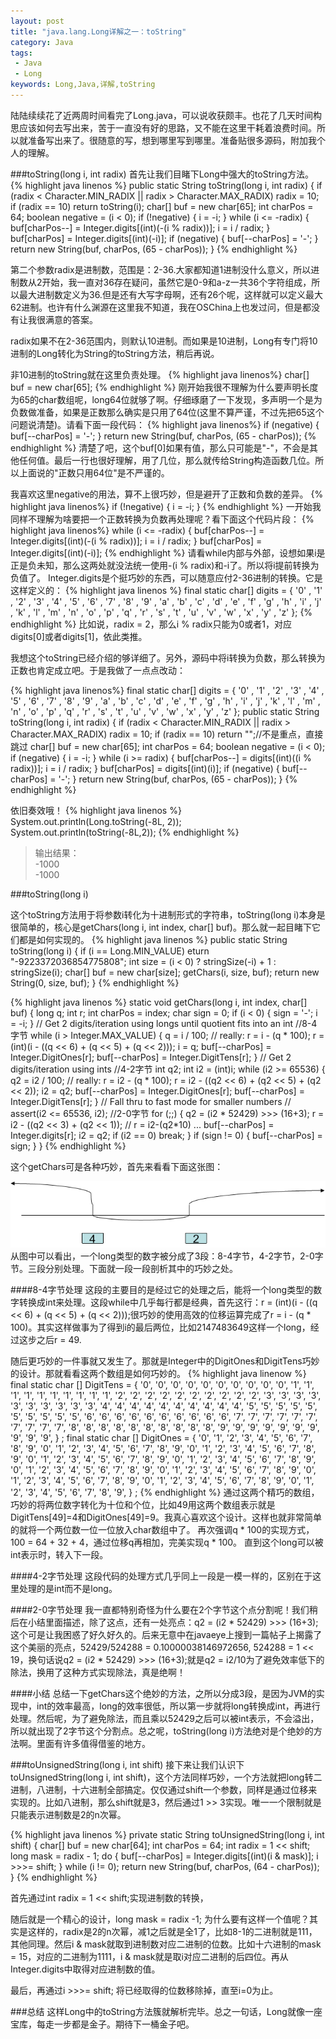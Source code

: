 ```yaml
---
layout: post
title: "java.lang.Long详解之一：toString"
category: Java
tags:
 - Java
 - Long
keywords: Long,Java,详解,toString
---
```


陆陆续续花了近两周时间看完了Long.java，可以说收获颇丰。也花了几天时间构思应该如何去写出来，苦于一直没有好的思路，又不能在这里干耗着浪费时间。所以就准备写出来了。很随意的写，想到哪里写到哪里。准备贴很多源码，附加我个人的理解。

###toString(long i, int radix)
首先让我们目睹下Long中强大的toString方法。
{% highlight java linenos %}
public static String toString(long i, int radix) {
  if (radix < Character.MIN_RADIX || radix > Character.MAX_RADIX)
      radix = 10;
  if (radix == 10)
      return toString(i);
  char[] buf = new char[65];
  int charPos = 64;
  boolean negative = (i < 0);
  if (!negative) {
    i = -i;
  }
  while (i <= -radix) {
    buf[charPos--] = Integer.digits[(int)(-(i % radix))];
    i = i / radix;
  }
  buf[charPos] = Integer.digits[(int)(-i)];
  if (negative) { 
    buf[--charPos] = '-';
  }
  return new String(buf, charPos, (65 - charPos));
}
{% endhighlight %}

第二个参数radix是进制数，范围是：2-36.大家都知道1进制没什么意义，所以进制数从2开始，我一直对36存在疑问，虽然它是0-9和a-z一共36个字符组成，所以最大进制数定义为36.但是还有大写字母啊，还有26个呢，这样就可以定义最大62进制。也许有什么渊源在这里我不知道，我在OSChina上也发过问，但是都没有让我很满意的答案。

radix如果不在2-36范围内，则默认10进制。而如果是10进制，Long有专门将10进制的Long转化为String的toString方法，稍后再说。

非10进制的toString就在这里负责处理。
{% highlight java linenos%}
char[] buf = new char[65];
{% endhighlight %}
刚开始我很不理解为什么要声明长度为65的char数组呢，long64位就够了啊。仔细琢磨了一下发现，多声明一个是为负数做准备，如果是正数那么确实是只用了64位(这里不算严谨，不过先把65这个问题说清楚)。请看下面一段代码：
{% highlight java linenos%}
if (negative) { 
  buf[--charPos] = '-';
 }
return new String(buf, charPos, (65 - charPos));
{% endhighlight %}
清楚了吧，这个buf[0]如果有值，那么只可能是"-"，不会是其他任何值。最后一行也很好理解，用了几位，那么就传给String构造函数几位。所以上面说的"正数只用64位"是不严谨的。

我喜欢这里negative的用法，算不上很巧妙，但是避开了正数和负数的差异。
{% highlight java linenos%}
if (!negative) {
  i = -i;
}
{% endhighlight %}
一开始我同样不理解为啥要把一个正数转换为负数再处理呢？看下面这个代码片段：
{% highlight java linenos%}
while (i <= -radix) {
  buf[charPos--] = Integer.digits[(int)(-(i % radix))];
  i = i / radix;
}
buf[charPos] = Integer.digits[(int)(-i)];
{% endhighlight %}
请看while内部与外部，设想如果i是正是负未知，那么这两处就没法统一使用-(i % radix)和-i了。所以将i提前转换为负值了。
Integer.digits是个挺巧妙的东西，可以随意应付2-36进制的转换。它是这样定义的：
{% highlight java linenos %}
final static char[] digits = {
  '0' , '1' , '2' , '3' , '4' , '5' ,
  '6' , '7' , '8' , '9' , 'a' , 'b' ,
  'c' , 'd' , 'e' , 'f' , 'g' , 'h' ,
  'i' , 'j' , 'k' , 'l' , 'm' , 'n' ,
  'o' , 'p' , 'q' , 'r' , 's' , 't' ,
  'u' , 'v' , 'w' , 'x' , 'y' , 'z'
};
{% endhighlight %}
比如说，radix = 2，那么i % radix只能为0或者1，对应digits[0]或者digits[1]，依此类推。

我想这个toString已经介绍的够详细了。另外，源码中将i转换为负数，那么转换为正数也肯定成立吧。于是我做了一点点改动：

{% highlight java linenos%}
final static char[] digits = {
  '0' , '1' , '2' , '3' , '4' , '5' ,
  '6' , '7' , '8' , '9' , 'a' , 'b' ,
  'c' , 'd' , 'e' , 'f' , 'g' , 'h' ,
  'i' , 'j' , 'k' , 'l' , 'm' , 'n' ,
  'o' , 'p' , 'q' , 'r' , 's' , 't' ,
  'u' , 'v' , 'w' , 'x' , 'y' , 'z'
};
public static String toString(long i, int radix) {
  if (radix < Character.MIN_RADIX || radix > Character.MAX_RADIX)
    radix = 10;
  if (radix == 10)
    return "";//不是重点，直接跳过
  char[] buf = new char[65];
  int charPos = 64;
  boolean negative = (i < 0);
  if (negative) {
    i = -i;
  }
  while (i >= radix) {
    buf[charPos--] = digits[(int)((i % radix))];
    i = i / radix;
  }
  buf[charPos] = digits[(int)(i)];
  if (negative) { 
    buf[--charPos] = '-';
  }
  return new String(buf, charPos, (65 - charPos));
}
{% endhighlight %}

依旧奏效哦！
{% highlight java linenos %}
System.out.println(Long.toString(-8L, 2));
System.out.println(toString(-8L,2));
{% endhighlight %}

<blockquote>
输出结果：<br/>
-1000<br/>
-1000<br/>
</blockquote>

###toString(long i)

这个toString方法用于将参数i转化为十进制形式的字符串，toString(long i)本身是很简单的，核心是getChars(long i, int index, char[] buf)。那么就一起目睹下它们都是如何实现的。
{% highlight java linenos %}
public static String toString(long i) {
  if (i == Long.MIN_VALUE)
    eturn "-9223372036854775808";
  int size = (i < 0) ? stringSize(-i) + 1 : stringSize(i);
  char[] buf = new char[size];
  getChars(i, size, buf);
  return new String(0, size, buf);
}
{% endhighlight %}

{% highlight java linenos %}
static void getChars(long i, int index, char[] buf) {
  long q;
  int r;
  int charPos = index;
  char sign = 0;
  if (i < 0) {
    sign = '-';
    i = -i;
  }
  // Get 2 digits/iteration using longs until quotient fits into an int
  //8-4字节
  while (i > Integer.MAX_VALUE) { 
    q = i / 100;
    // really: r = i - (q * 100);
    r = (int)(i - ((q << 6) + (q << 5) + (q << 2)));
    i = q;
    buf[--charPos] = Integer.DigitOnes[r];
    buf[--charPos] = Integer.DigitTens[r];
  }
  // Get 2 digits/iteration using ints
  //4-2字节
  int q2;
  int i2 = (int)i;
  while (i2 >= 65536) {
    q2 = i2 / 100;
    // really: r = i2 - (q * 100);
    r = i2 - ((q2 << 6) + (q2 << 5) + (q2 << 2));
    i2 = q2;
    buf[--charPos] = Integer.DigitOnes[r];
    buf[--charPos] = Integer.DigitTens[r];
  }
  // Fall thru to fast mode for smaller numbers
  // assert(i2 <= 65536, i2);
  //2-0字节
  for (;;) {
    q2 = (i2 * 52429) >>> (16+3);
    r = i2 - ((q2 << 3) + (q2 << 1));  // r = i2-(q2*10) ...
    buf[--charPos] = Integer.digits[r];
    i2 = q2;
    if (i2 == 0) break;
  }
  if (sign != 0) {
    buf[--charPos] = sign;
  }
}
{% endhighlight %}

这个getChars可是各种巧妙，首先来看看下面这张图：
<div class='center'>
  <img src="/post_images/2012/03/getchars.png">
</div>
从图中可以看出，一个long类型的数字被分成了3段：8-4字节，4-2字节，2-0字节。三段分别处理。下面就一段一段剖析其中的巧妙之处。

####8-4字节处理
这段的主要目的是经过它的处理之后，能将一个long类型的数字转换成int来处理。这段while中几乎每行都是经典，首先这行：r = (int)(i - ((q &lt;&lt; 6) + (q &lt;&lt; 5) + (q &lt;&lt; 2)));很巧妙的使用高效的位移运算完成了r = i - (q * 100)。其实这样做事为了得到i的最后两位，比如2147483649这样一个long，经过这步之后r = 49.

随后更巧妙的一件事就又发生了。那就是Integer中的DigitOnes和DigitTens巧妙的设计。那就看看这两个数组是如何巧妙的。
{% highlight java linenow %}
final static char [] DigitTens = {
  '0', '0', '0', '0', '0', '0', '0', '0', '0', '0',
  '1', '1', '1', '1', '1', '1', '1', '1', '1', '1',
  '2', '2', '2', '2', '2', '2', '2', '2', '2', '2',
  '3', '3', '3', '3', '3', '3', '3', '3', '3', '3',
  '4', '4', '4', '4', '4', '4', '4', '4', '4', '4',
  '5', '5', '5', '5', '5', '5', '5', '5', '5', '5',
  '6', '6', '6', '6', '6', '6', '6', '6', '6', '6',
  '7', '7', '7', '7', '7', '7', '7', '7', '7', '7',
  '8', '8', '8', '8', '8', '8', '8', '8', '8', '8',
  '9', '9', '9', '9', '9', '9', '9', '9', '9', '9',
  } ; 
final static char [] DigitOnes = { 
  '0', '1', '2', '3', '4', '5', '6', '7', '8', '9',
  '0', '1', '2', '3', '4', '5', '6', '7', '8', '9',
  '0', '1', '2', '3', '4', '5', '6', '7', '8', '9',
  '0', '1', '2', '3', '4', '5', '6', '7', '8', '9',
  '0', '1', '2', '3', '4', '5', '6', '7', '8', '9',
  '0', '1', '2', '3', '4', '5', '6', '7', '8', '9',
  '0', '1', '2', '3', '4', '5', '6', '7', '8', '9',
  '0', '1', '2', '3', '4', '5', '6', '7', '8', '9',
  '0', '1', '2', '3', '4', '5', '6', '7', '8', '9',
  '0', '1', '2', '3', '4', '5', '6', '7', '8', '9',
  } ;
{% endhighlight %}
通过这两个精巧的数组，巧妙的将两位数字转化为十位和个位，比如49用这两个数组表示就是DigitTens[49]=4和DigitOnes[49]=9。我真心喜欢这个设计。这样也就非常简单的就将一个两位数一位一位放入char数组中了。
再次强调q * 100的实现方式，100 = 64 + 32 + 4，通过位移q再相加，完美实现q * 100。
直到这个long可以被int表示时，转入下一段。

####4-2字节处理
这段代码的处理方式几乎同上一段是一模一样的，区别在于这里处理的是int而不是long。

####2-0字节处理
我一直都特别奇怪为什么要在2个字节这个点分割呢！我们稍后在小结里面描述，除了这点，还有一处亮点：q2 = (i2 * 52429) &gt;&gt;&gt; (16+3); 这个可是让我困惑了好久好久的。后来无意中在javaeye上搜到一篇帖子上揭露了这个美丽的亮点，52429/524288 = 0.10000038146972656, 524288 = 1 &lt;&lt; 19，换句话说q2 = (i2 * 52429) &gt;&gt;&gt; (16+3);就是q2 = i2/10为了避免效率低下的除法，换用了这种方式实现除法，真是绝啊！

####小结
总结一下getChars这个绝妙的方法，之所以分成3段，是因为JVM的实现中，int的效率最高，long的效率很低，所以第一步就将long转换成int，再进行处理。然后呢，为了避免除法，而且乘以52429之后可以被int表示，不会溢出，所以就出现了2字节这个分割点。总之呢，toString(long i)方法绝对是个绝妙的方法啊。里面有许多值得借鉴的地方。

###toUnsignedString(long i, int shift)
接下来让我们认识下toUnsignedString(long i, int shift)，这个方法同样巧妙，一个方法就把long转二进制，八进制，十六进制全部搞定。仅仅通过shift一个参数，同样是通过位移来实现的。比如八进制，那么shift就是3，然后通过1 &gt;&gt; 3实现。唯一一个限制就是只能表示进制数是2的n次幂。

{% highlight java linenos %}
private static String toUnsignedString(long i, int shift) {
  char[] buf = new char[64];
  int charPos = 64;
  int radix = 1 << shift;
  long mask = radix - 1;
  do {
    buf[--charPos] = Integer.digits[(int)(i & mask)];
    i >>>= shift;
  } while (i != 0);
  return new String(buf, charPos, (64 - charPos));
}
{% endhighlight %}

首先通过int radix = 1 &lt;&lt; shift;实现进制数的转换，

随后就是一个精心的设计，long mask = radix -1; 为什么要有这样一个值呢？其实是这样的，radix是2的n次幂，减1之后就是全1了，比如8-1的二进制就是111，其他同理。然后i & mask就取到进制数对应二进制的位数。比如十六进制的mask = 15，对应的二进制为1111，i & mask就是取i对应二进制的后四位。再从Integer.digits中取得对应进制数的值。

最后，再通过i &gt;&gt;&gt;= shift; 将已经取得的位数移除掉，直至i=0为止。

###总结
这样Long中的toString方法簇就解析完毕。总之一句话，Long就像一座宝库，每走一步都是金子。期待下一桶金子吧。